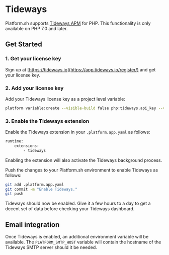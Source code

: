 # Tideways

Platform.sh supports [Tideways APM](https://tideways.io/) for PHP.  This functionality is only available on PHP 7.0 and later.

## Get Started

### 1. Get your license key

Sign up at [https://tideways.io](https://app.tideways.io/register/) and get your license key.

### 2. Add your license key

Add your Tideways license key as a project level variable:

```bash
platform variable:create --visible-build false php:tideways.api_key --value '<your-license-key>'
```

### 3. Enable the Tideways extension

Enable the Tideways extension in your `.platform.app.yaml` as follows:

```bash
runtime:
    extensions:
        - tideways
```

Enabling the extension will also activate the Tideways background process.

Push the changes to your Platform.sh environment to enable Tideways as follows:

```bash
git add .platform.app.yaml
git commit -m "Enable Tideways."
git push
```

Tideways should now be enabled.  Give it a few hours to a day to get a decent set of data before checking your Tideways dashboard.

## Email integration

Once Tideways is enabled, an additional environment variable will be available.  The `PLATFORM_SMTP_HOST` variable will contain the hostname of the Tideways SMTP server should it be needed.

